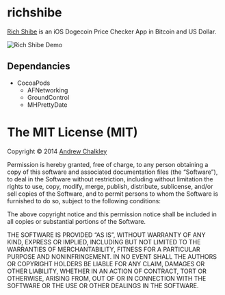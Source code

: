 richshibe
=========

[Rich Shibe](http://richshibe.org/) is an iOS Dogecoin Price Checker App in Bitcoin and US Dollar.

![Rich Shibe Demo](http://richshibe.org/rich-shibe-demo.gif)

## Dependancies

* CocoaPods
  * AFNetworking
  * GroundControl
  * MHPrettyDate

The MIT License (MIT)
=========

Copyright © 2014 [Andrew Chalkley](http://twitter.com/chalkers)

Permission is hereby granted, free of charge, to any person obtaining a copy of this software and associated documentation files (the “Software”), to deal in the Software without restriction, including without limitation the rights to use, copy, modify, merge, publish, distribute, sublicense, and/or sell copies of the Software, and to permit persons to whom the Software is furnished to do so, subject to the following conditions:

The above copyright notice and this permission notice shall be included in all copies or substantial portions of the Software.

THE SOFTWARE IS PROVIDED “AS IS”, WITHOUT WARRANTY OF ANY KIND, EXPRESS OR IMPLIED, INCLUDING BUT NOT LIMITED TO THE WARRANTIES OF MERCHANTABILITY, FITNESS FOR A PARTICULAR PURPOSE AND NONINFRINGEMENT. IN NO EVENT SHALL THE AUTHORS OR COPYRIGHT HOLDERS BE LIABLE FOR ANY CLAIM, DAMAGES OR OTHER LIABILITY, WHETHER IN AN ACTION OF CONTRACT, TORT OR OTHERWISE, ARISING FROM, OUT OF OR IN CONNECTION WITH THE SOFTWARE OR THE USE OR OTHER DEALINGS IN THE SOFTWARE.

